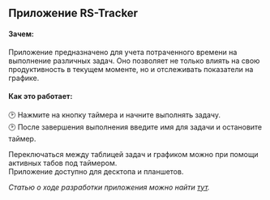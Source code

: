 ## Приложение RS-Tracker

#### Зачем:

Приложение предназначено для учета потраченного времени на выполнение
различных задач. Оно позволяет не только влиять на свою продуктивность в
текущем моменте, но и отслеживать показатели на графике.

#### Как это работает:

:clock2: Нажмите на кнопку таймера и начните выполнять задачу.  
:clock2: После завершения выполнения введите имя для задачи и остановите таймер.

Переключаться между таблицей задач и графиком можно при помощи активных табов под таймером.  
Приложение доступно для десктопа и планшетов.

_Статью о ходе разработки приложения можно найти [тут](https://riba0017.medium.com/браузерное-приложение-трекер-для-отслеживания-задач-rs-tracker-82954a79f723)._

